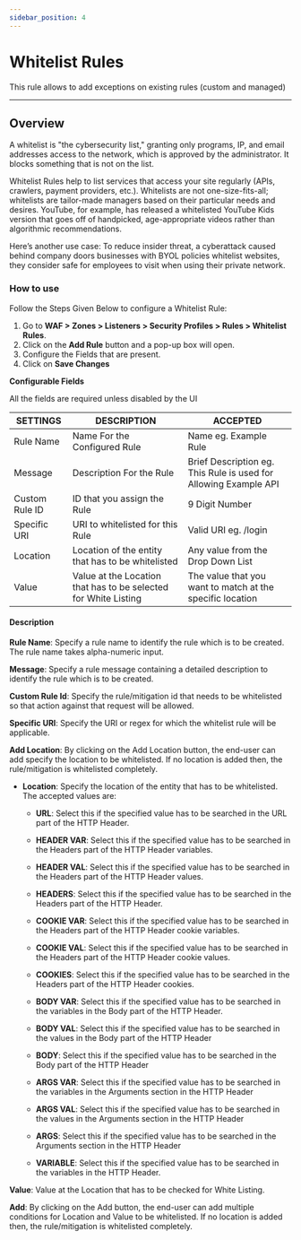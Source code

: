 ```yaml
---
sidebar_position: 4
---
```


# Whitelist Rules

This rule allows to add exceptions on existing rules (custom and managed)

---

## Overview

A whitelist is "the cybersecurity list," granting only programs, IP, and email addresses access to the network, which is approved by the administrator. It blocks something that is not on the list.

Whitelist Rules help to list services that access your site regularly (APIs, crawlers, payment providers, etc.). Whitelists are not one-size-fits-all; whitelists are tailor-made managers based on their particular needs and desires. YouTube, for example, has released a whitelisted YouTube Kids version that goes off of handpicked, age-appropriate videos rather than algorithmic recommendations.

Here’s another use case: To reduce insider threat, a cyberattack caused behind company doors businesses with BYOL policies whitelist websites, they consider safe for employees to visit when using their private network.

### How to use

Follow the Steps Given Below to configure a Whitelist Rule:

1. Go to **WAF > Zones > Listeners > Security Profiles > Rules > Whitelist Rules**.
2. Click on the **Add Rule** button and a pop-up box will open.
3. Configure the Fields that are present.
4. Click on **Save Changes**

**Configurable Fields**

All the fields are required unless disabled by the UI

| SETTINGS       | DESCRIPTION                                                     | ACCEPTED                                                         |
|----------------|-----------------------------------------------------------------|------------------------------------------------------------------|
| Rule Name      | Name For the Configured Rule                                    | Name eg. Example Rule                                            |
| Message        | Description For the Rule                                        | Brief Description eg. This Rule is used for Allowing Example API |
| Custom Rule ID | ID that you assign the Rule                                     | 9 Digit Number                                                   |
| Specific URI   | URI to whitelisted for this Rule                                | Valid URI eg. /login                                             |
| Location       | Location of the entity that has to be whitelisted               | Any value from the Drop Down List                                |
| Value          | Value at the Location that has to be selected for White Listing | The value that you want to match at the specific location        |

#### Description

**Rule Name**: Specify a rule name to identify the rule which is to be created. The rule name takes alpha-numeric input.

**Message**: Specify a rule message containing a detailed description to identify the rule which is to be created. 

**Custom Rule Id**: Specify the rule/mitigation id that needs to be whitelisted so that action against that request will be allowed.

**Specific URI**: Specify the URI or regex for which the whitelist rule will be applicable. 

**Add Location**: By clicking on the Add Location button, the end-user can add specify the location to be whitelisted. If no location is added then, the rule/mitigation is whitelisted completely.

- **Location**: Specify the location of the entity that has to be whitelisted. The accepted values are: 

    -  **URL**: Select this if the specified value has to be searched in the URL part of the HTTP Header. 

    - **HEADER VAR**: Select this if the specified value has to be searched in the Headers part of the HTTP Header variables. 

    - **HEADER VAL**: Select this if the specified value has to be searched in the Headers part of the HTTP Header values. 

    - **HEADERS**: Select this if the specified value has to be searched in the Headers part of the HTTP Header. 

    - **COOKIE VAR**: Select this if the specified value has to be searched in the Headers part of the HTTP Header cookie variables. 

    - **COOKIE VAL**: Select this if the specified value has to be searched in the Headers part of the HTTP Header cookie values. 

    - **COOKIES**: Select this if the specified value has to be searched in the Headers part of the HTTP Header cookies. 

    - **BODY VAR**: Select this if the specified value has to be searched in the variables in the Body part of the HTTP Header. 

    - **BODY VAL**: Select this if the specified value has to be searched in the values in the Body part of the HTTP Header 

    - **BODY**: Select this if the specified value has to be searched in the Body part of the HTTP Header 

    - **ARGS VAR**: Select this if the specified value has to be searched in the variables in the Arguments section in the HTTP Header 

    - **ARGS VAL**: Select this if the specified value has to be searched in the values in the Arguments section in the HTTP Header 

    - **ARGS**: Select this if the specified value has to be searched in the Arguments section in the HTTP Header 

    - **VARIABLE**: Select this if the specified value has to be searched in the variables in the HTTP Header.

**Value**: Value at the Location that has to be checked for White Listing.  

**Add**: By clicking on the Add button, the end-user can add multiple conditions for Location and Value to be whitelisted. If no location is added then, the rule/mitigation is whitelisted completely. 